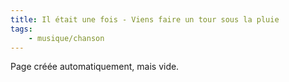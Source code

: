 ```yaml
---
title: Il était une fois - Viens faire un tour sous la pluie
tags:
    - musique/chanson
---
```


Page créée automatiquement, mais vide.
